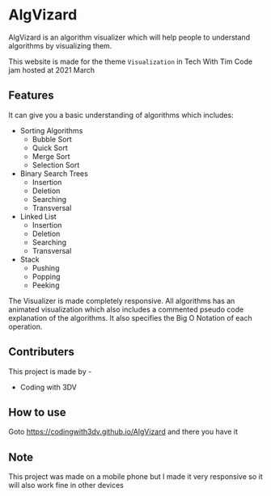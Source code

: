 # AlgVizard
AlgVizard is an algorithm visualizer which will help
people to understand algorithms by visualizing them. 

This website is made for the theme `Visualization` in Tech With Tim Code jam hosted at 2021 March

## Features
It can give you a basic understanding of algorithms
which includes:

* Sorting Algorithms
  * Bubble Sort
  * Quick Sort
  * Merge Sort
  * Selection Sort
* Binary Search Trees
  * Insertion
  * Deletion
  * Searching
  * Transversal
* Linked List
  * Insertion
  * Deletion
  * Searching
  * Transversal
* Stack
  * Pushing
  * Popping
  * Peeking

The Visualizer is made completely responsive. 
All algorithms has an animated visualization which also includes a commented pseudo code explanation of the algorithms. It also specifies the Big O Notation of each operation.

## Contributers
This project is made by - 
* Coding with 3DV

## How to use
Goto https://codingwith3dv.github.io/AlgVizard and there you have it

## Note
This project was made on a mobile phone but I made it 
very responsive so it will also work fine in other devices